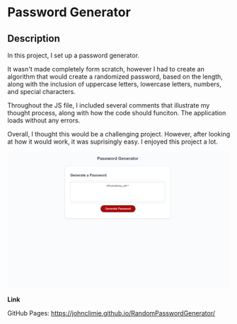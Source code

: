 # Password Generator

## Description

In this project, I set up a password generator.

It wasn't made completely form scratch, however I had to create an algorithm that would create a randomized password, based on the length, along with the inclusion of uppercase letters, lowercase letters, numbers, and special characters.

Throughout the JS file, I included several comments that illustrate my thought process, along with how the code should funciton. The application loads without any errors.

Overall, I thought this would be a challenging project. However, after looking at how it would work, it was suprisingly easy. I enjoyed this project a lot.

![](./screenshot.png)

**Link**

GitHub Pages: https://johnclimie.github.io/RandomPasswordGenerator/